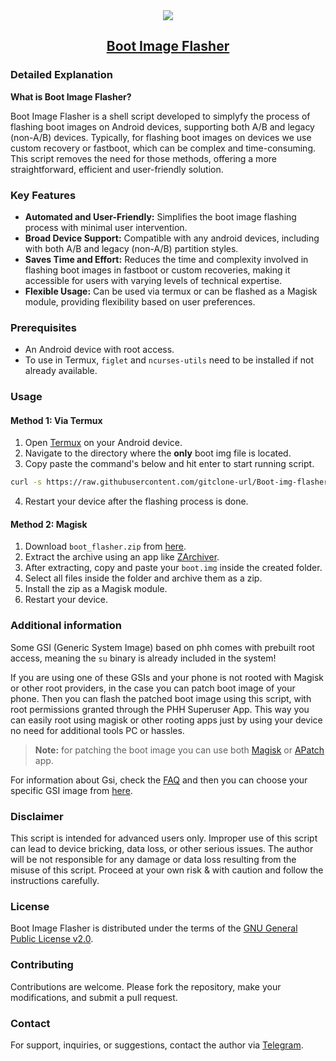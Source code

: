 <div align="center">
 <img src="https://github.com/gitclone-url/Boot-img-flasher/assets/98699436/05dd92bf-7d11-4380-b21a-21558b78196e" />
<a href="https://github.com/gitclone-url/Boot-img-flasher">
  <h2>Boot Image Flasher</h2>
</a>
</div>

### Detailed Explanation

**What is Boot Image Flasher?**

Boot Image Flasher is a shell script developed to simplyfy the process of flashing boot images on Android devices, supporting both A/B and legacy (non-A/B) devices. Typically, for flashing boot images on devices we use custom recovery or fastboot, which can be complex and time-consuming. This script removes the need for those methods, offering a more straightforward, efficient and user-friendly solution.

### Key Features

- **Automated and User-Friendly:** Simplifies the boot image flashing process with minimal user intervention.
- **Broad Device Support:** Compatible with any android devices, including with both A/B and legacy (non-A/B) partition styles.
- **Saves Time and Effort:** Reduces the time and complexity involved in flashing boot images in fastboot or custom recoveries, making it accessible for users with varying levels of technical expertise.
- **Flexible Usage:** Can be used via termux or can be flashed as a Magisk module, providing flexibility based on user preferences.

### Prerequisites

- An Android device with root access.
- To use in Termux, `figlet` and `ncurses-utils` need to be installed if not already available.

### Usage

#### Method 1: Via Termux

1. Open [Termux](https://github.com/termux/termux-app) on your Android device.
2. Navigate to the directory where the **only** boot img file is located.
3. Copy paste the command's below and hit enter to start running script.

```bash
curl -s https://raw.githubusercontent.com/gitclone-url/Boot-img-flasher/Master/boot-img-flasher.sh -o boot-img-flasher.sh && { command -v tput figlet &>/dev/null || pkg install -y figlet ncurses-utils; } && { which sudo &>/dev/null || pkg install -y tsu; }; clear; sudo bash boot-img-flasher.sh
```

4. Restart your device after the flashing process is done.

#### Method 2: Magisk

1. Download `boot_flasher.zip` from [here](https://github.com/gitclone-url/Boot-img-flasher/raw/Master/boot_flash.zip).
2. Extract the archive using an app like [ZArchiver](https://play.google.com/store/apps/details?id=ru.zdevs.zarchiver).
3. After extracting, copy and paste your `boot.img` inside the created folder.
4. Select all files inside the folder and archive them as a zip.
5. Install the zip as a Magisk module.
6. Restart your device.

### Additional information

Some GSI (Generic System Image) based on phh comes with prebuilt root access, meaning the `su` binary is already included in the system!

If you are using one of these GSIs and your phone is not rooted with Magisk or other root providers, in the case you can patch boot image of your phone. Then you can flash the patched boot image using this script, with root permissions granted through the PHH Superuser App.
This way you can easily root using magisk or other rooting apps just by using your device no need for additional tools PC or hassles.

> **Note:** for patching the boot image you can use both [Magisk](https://github.com/topjohnwu/Magisk) or [APatch](https://github.com/bmax121/APatch) app.

For information about Gsi, check the [FAQ](https://github.com/phhusson/treble_experimentations/wiki/Frequently-Asked-Questions-%28FAQ%29) and then you can choose your specific GSI image from [here](https://github.com/phhusson/treble_experimentations/wiki/Generic-System-Image-%28GSI%29-list).

### Disclaimer

This script is intended for advanced users only. Improper use of this script can lead to device bricking, data loss, or other serious issues. The author will be not responsible for any damage or data loss resulting from the misuse of this script. Proceed at your own risk & with caution and follow the instructions carefully.

### License

Boot Image Flasher is distributed under the terms of the [GNU General Public License v2.0](LICENSE).

### Contributing

Contributions are welcome. Please fork the repository, make your modifications, and submit a pull request.

### Contact

For support, inquiries, or suggestions, contact the author via [Telegram](https://t.me/PhantomXPain).
